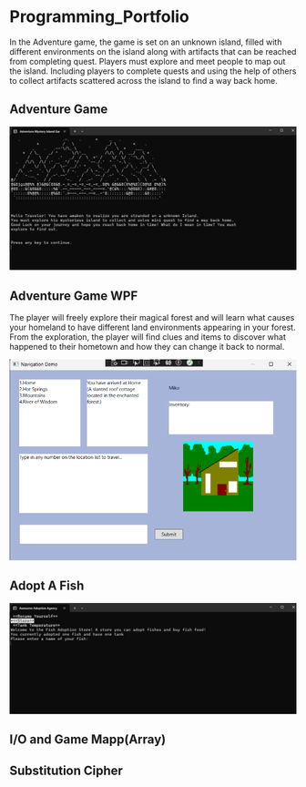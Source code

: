 # Programming_Portfolio

In the Adventure game, the game is set on an unknown island, filled with different 
environments on the island along with artifacts that can be reached from completing 
quest. Players must explore and meet people to map out the island. Including players to 
complete quests and using the help of others to collect artifacts scattered across the 
island to find a way back home.

## Adventure Game
![Adventure game.png](https://github.com/Bryanna7/programming_portfolio/blob/main/image/Adventure%20game.png?raw=true) 

## Adventure Game WPF

The player will freely explore their magical forest and will learn what causes your homeland to have different land environments appearing in your forest. From the exploration, the player will find clues and items to discover what happened to their hometown and how they can change it back to normal.

![Image](https://github.com/Bryanna7/programming_portfolio/blob/main/image/Adventuregamewpf.png?raw=true)

 ## Adopt A Fish
 ![Image](https://github.com/Bryanna7/programming_portfolio/blob/main/image/Adoptfish.png?raw=true)

 ## I/O and Game Mapp(Array)

 ## Substitution Cipher
